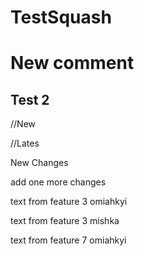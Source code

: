 # TestSquash
# New comment

## Test 2


//New


//Lates

New Changes

add one more changes

text from feature 3 omiahkyi

text from feature 3 mishka

text from feature 7 omiahkyi